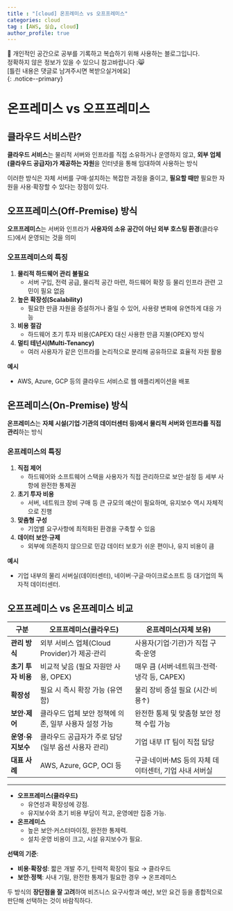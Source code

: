 ```yaml
---
title : "[cloud] 온프레미스 vs 오프프레미스"
categories: cloud
tag : [AWS, 실습, cloud]
author_profile: true
---
```


📌 개인적인 공간으로 공부를 기록하고 복습하기 위해 사용하는 블로그입니다. <br>
정확하지 않은 정보가 있을 수 있으니 참고바랍니다 :😸 <br>
[틀린 내용은 댓글로 남겨주시면 복받으실거에요]  
{: .notice--primary}

# 온프레미스 vs 오프프레미스

## 클라우드 서비스란?

**클라우드 서비스**는 물리적 서버와 인프라를 직접 소유하거나 운영하지 않고, **외부 업체(클라우드 공급자)가 제공하는 자원**을 인터넷을 통해 임대하여 사용하는 방식

이러한 방식은 자체 서버를 구매·설치하는 복잡한 과정을 줄이고, **필요할 때만** 필요한 자원을 사용·확장할 수 있다는 장점이 있다.

## 오프프레미스(Off-Premise) 방식

**오프프레미스**는 서버와 인프라가 **사용자의 소유 공간이 아닌 외부 호스팅 환경**(클라우드)에서 운영되는 것을 의미

### 오프프레미스의 특징

1. **물리적 하드웨어 관리 불필요**
    - 서버 구입, 전력 공급, 물리적 공간 마련, 하드웨어 확장 등 물리 인프라 관련 고민이 필요 없음
2. **높은 확장성(Scalability)**
    - 필요한 만큼 자원을 증설하거나 줄일 수 있어, 사용량 변화에 유연하게 대응 가능
3. **비용 절감**
    - 하드웨어 초기 투자 비용(CAPEX) 대신 사용한 만큼 지불(OPEX) 방식
4. **멀티 테넌시(Multi-Tenancy)**
    - 여러 사용자가 같은 인프라를 논리적으로 분리해 공유하므로 효율적 자원 활용

**예시**

- AWS, Azure, GCP 등의 클라우드 서비스로 웹 애플리케이션을 배포

## 온프레미스(On-Premise) 방식

**온프레미스**는 **자체 시설(기업·기관의 데이터센터 등)에서 물리적 서버와 인프라를 직접 관리**하는 방식

### 온프레미스의 특징

1. **직접 제어**
    - 하드웨어와 소프트웨어 스택을 사용자가 직접 관리하므로 보안·설정 등 세부 사항에 완전한 통제권
2. **초기 투자 비용**
    - 서버, 네트워크 장비 구매 등 큰 규모의 예산이 필요하며, 유지보수 역시 자체적으로 진행
3. **맞춤형 구성**
    - 기업별 요구사항에 최적화된 환경을 구축할 수 있음
4. **데이터 보안·규제**
    - 외부에 의존하지 않으므로 민감 데이터 보호가 쉬운 편이나, 유지 비용이 큼

**예시**

- 기업 내부의 물리 서버실(데이터센터), 네이버·구글·마이크로소프트 등 대기업의 독자적 데이터센터.

## 오프프레미스 vs 온프레미스 비교

| 구분 | **오프프레미스(클라우드)** | **온프레미스(자체 보유)** |
| --- | --- | --- |
| **관리 방식** | 외부 서비스 업체(Cloud Provider)가 제공·관리 | 사용자(기업·기관)가 직접 구축·운영 |
| **초기 투자 비용** | 비교적 낮음 (필요 자원만 사용, OPEX) | 매우 큼 (서버·네트워크·전력·냉각 등, CAPEX) |
| **확장성** | 필요 시 즉시 확장 가능 (유연함) | 물리 장비 증설 필요 (시간·비용↑) |
| **보안·제어** | 클라우드 업체 보안 정책에 의존, 일부 사용자 설정 가능 | 완전한 통제 및 맞춤형 보안 정책 수립 가능 |
| **운영·유지보수** | 클라우드 공급자가 주로 담당 (일부 옵션 사용자 관리) | 기업 내부 IT 팀이 직접 담당 |
| **대표 사례** | AWS, Azure, GCP, OCI 등 | 구글·네이버·MS 등의 자체 데이터센터, 기업 사내 서버실 |

---

- **오프프레미스(클라우드)**
    - 유연성과 확장성에 강점.
    - 유지보수와 초기 비용 부담이 적고, 운영에만 집중 가능.
- **온프레미스**
    - 높은 보안·커스터마이징, 완전한 통제력.
    - 설치·운영 비용이 크고, 시설 유지보수가 필요.

**선택의 기준**:

- **비용·확장성**: 짧은 개발 주기, 탄력적 확장이 필요 → 클라우드
- **보안·정책**: 사내 기밀, 완전한 통제가 필요한 경우 → 온프레미스

두 방식의 **장단점을 잘 고려**하여 비즈니스 요구사항과 예산, 보안 요건 등을 종합적으로 판단해 선택하는 것이 바람직하다.